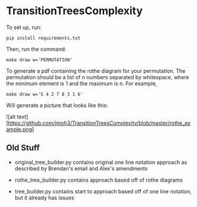 # TransitionTreesComplexity

To set up, run:

```
pip install requirements.txt
```

Then, run the command:

```
make draw w='PERMUTATION'
```

To generate a pdf containing the rothe diagram for your permutation. The permutation should be a list of n numbers separated by whitespace, where the minimum element is 1 and the maximum is n. For example,

```
make draw w='5 4 2 7 8 3 1 6'
```

Will generate a picture that looks like this:

![alt text][https://github.com/jmoh3/TransitionTreesComplexity/blob/master/rothe_example.png]

## Old Stuff

* original_tree_builder.py contains original one line notation approach as described by Brendan's email and Alex's amendments

* rothe_tree_builder.py contains approach based off of rothe diagrams

* tree_builder.py contains start to approach based off of one line notation, but it already has issues